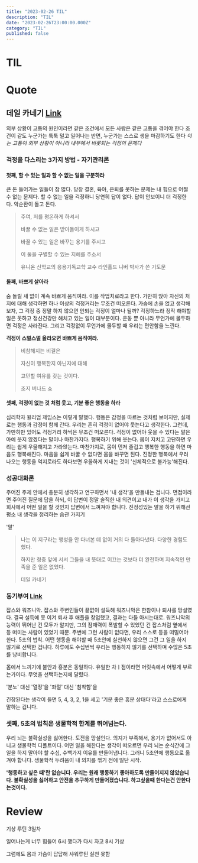 ```yaml
---
title: "2023-02-26 TIL"
description: "TIL"
date: "2023-02-26T23:00:00.000Z"
category: "TIL"
published: false
---
```


# TIL



# Quote

## 데일 카네기 [Link](https://www.youtube.com/watch?v=Iz25O6kvtwo&t=724s)

외부 상황이 고통의 원인이라면 같은 조건에서 모든 사람은 같은 고통을 겪어야 한다
조건이 같도 누군가는 툭툭 털고 일어나는 반면, 누군가는 스스로 생을 마감하기도 한다
*이는 고통이 외부 상황이 아니라 내부에서 비롯되는 걱정이 문제다*

### 걱정을 다스리는 3가지 방법 - 자기관리론

#### 첫째, 할 수 있는 일과 할 수 없는 일을 구분하라
큰 돈 들어가는 일들이 참 많다. 당장 결혼, 육아, 은퇴를 못하는 문제는 내 힘으로 어쩔 수 없는 문제다.
할 수 없는 일을 걱정하니 당연히 답이 없다. 답이 안보이니 더 걱정한다. 악순환이 돌고 돈다.

> 주여, 저를 평온하게 하셔서
> 
> 바꿀 수 없는 일은 받아들이게 하시고
> 
> 바꿀 수 있는 일은 바꾸는 용기를 주시고
> 
> 이 둘을 구별할 수 있는 지혜를 주소서
> 
> 유니온 신학교의 응용기독교학 교수 라인홀드 니버 박사가 쓴 기도문


#### 둘째, 바쁘게 살아라
숨 돌릴 새 없이 계속 바쁘게 움직여라. 이를 작업치료라고 한다.
가만히 앉아 자신의 처지에 대해 생각하면 하나 이상의 걱정거리는 무조건 떠오른다.
가슴에 손을 얹고 생각해보자, 그 걱정 중 정말 하지 않으면 안되는 걱정이 얼마나 될까?
걱정하느라 정작 해야할 일은 못하고 정신건강만 해치고 있는 일이 대부분이다.
운동 뿐 아니라 무언가에 몰두하면 걱정은 사라진다. 그리고 걱정없이 무언가에 몰두할 때 우리는 편안함을 느낀다.

**걱정이 스멀스멀 올라오면 바쁘게 움직여라.**

> 비참해지는 비결은
> 
> 자신이 행복한지 아닌지에 대해
> 
> 고민할 여유를 갖는 것이다.
> 
> 조지 버나드 쇼

#### 셋째, 걱정이 없는 것 처럼 웃고, 기분 좋은 행동을 하라
심리학자 윌리엄 제임스는 이렇게 말했다.
행동은 감정을 따르는 것처럼 보이지만, 실제로는 행동과 감정이 함께 간다. 
우리는 흔히 걱정이 없어야 웃는다고 생각한다. 그런데, 가만히만 있어도 걱정거리 하씩은 무조건 떠오른다.
걱정이 없어야 웃을 수 있다는 말은 아예 웃지 않겠다는 말이나 마찬가지다.
행복하기 위해 웃는다. 몸이 지치고 고단하면 우리는 쉽게 우울해지고 가라앉는다. 마찬가지로, 몸이 먼저 즐겁고 행복한 행동을 하면
마음도 행복해진다.
마음을 쉽게 바꿀 수 없다면 몸을 바꾸면 된다. 진정한 행복에서 우러나오는 행동을 억지로라도 하다보면 우울하게 지내는 것이 '신체적으로 불가능'해진다.


### 성공대화론
주어진 주제 안에서 충분히 생각하고 연구하면서 '내 생각'을 만들내는 겁니다.
면접이라면 주어진 질문에 답을 하되, 이 답변이 정말 솔직한 내 의견이고 내가 이 생각을 가지고 회사에서 어떤 일을 할 것인지 답변에서 느껴져야 합니다.
진정성있는 말을 하기 위해선 평소 내 생각을 정리하는 습관 가지기

'말'



> 나는 이 지구라는 행성을 안 다녀본 데 없이 거의 다 돌아다녔다. 다양한 경험도 했다.
> 
> 하지만 청중 앞에 서서 그들을 내 뜻대로 이끄는 것보다 더 완전하며 지속적인 만족을 준 일은 없었다.
> 
> 데일 카네기

### 동기부여 [Link](https://www.youtube.com/watch?v=ydLcgeUQSzY&t=685s)
잡스와 워즈니악. 잡스와 주변인들이 끝없이 설득해 워즈니악은 한참이나 퇴사를 망설였다.
결국 설득에 못 이겨 퇴사 후 애플을 창업했고, 결과는 다들 아시는대로.
워즈니악의 능력이 뛰어난 건 모두가 알지만, 그의 잠재력이 폭발할 수 있었던 건 잡스처럼
옆에서 등 떠미는 사람이 있었기 때문.
주변에 그런 사람이 없다면, 우리 스스로 등을 떠밀어야 한다. 5초의 법칙.
어떤 행동을 해야할 때 5초안에 실천하지 않으면 그건 그 일을 하지 않기로 선택한 겁니다.
하루에도 수십번씩 우리는 행동하지 않기를 선택하며 수많은 5초를 낭비합니다.


몸에서 느끼기에 불안과 흥분은 동일하다. 유일한 차ㅣ점이라면 머릿속에서 어떻게 부르는가이다. 무엇을 선택하는지에 달렸다.

'분노' 대신 '열정'을
'좌절' 대신 '침착함'을

긴장된다는 생각이 들면 5, 4, 3, 2, 1을 세고 '기분 좋은 흥분 상태다'라고 스스로에게 말하는 겁니다.

### 셋째, 5초의 법칙은 생물학적 한계를 뛰어넘는다.
우리 뇌는 불확실성을 싫어한다. 도전을 망설인다. 의지가 부족해서, 용기가 없어서도 아니고 생물학적 디폴트이다.
어떤 일을 해한다는 생각이 떠오르면 우리 뇌는 순식간에 그 일을 하지 말아야 할 수십, 수백가지 이유를 만들어냅니다.
그러니 5초안에 행동으로 옮겨야 합니다. 생물학적 두려움이 내 의지를 꺾기 전에 일단 시작.

**'행동하고 싶은 때'란 없습니다. 우리는 원래 행동하기 좋아하도록 만들어지지 않았습니다. 불확실성을 싫어하고 안전을 추구하게 만들어졌습니다. 하고싶을때 한다는건 안한다는것이다.** 


# Review

기상 루틴 3일차

일어나는게 너무 힘들어 6시 깼다가 다시 자고 8시 기상

그럼에도 몸과 가슴이 답답해 샤워루틴 실천 못함
